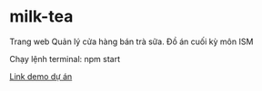 # milk-tea
Trang web Quản lý cửa hàng bán trà sữa. Đồ án cuối kỳ môn ISM
<p>Chạy lệnh terminal: npm start</p>
<a href="https://www.youtube.com/watch?v=voPEc33hCDc">Link demo dự án</a>
